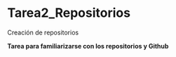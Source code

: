 # Tarea2_Repositorios
Creación de repositorios

**Tarea para familiarizarse con los repositorios y Github**
